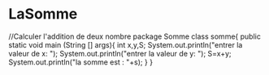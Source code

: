 # LaSomme
//Calculer l'addition de deux nombre
package Somme 
class somme{
public static void main (String [] args){
int x,y,S;
System.out.println("entrer la valeur de x: ");
System.out.println("entrer la valeur de y: ");
S=x+y;
System.out.println("la somme est : "+s);
}
}

